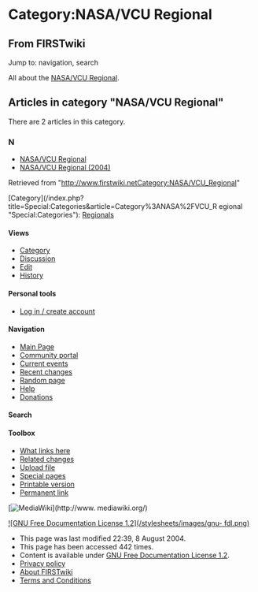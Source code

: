 # Category:NASA/VCU Regional

## From FIRSTwiki

Jump to: navigation, search

All about the [NASA/VCU Regional](NASA/VCU_Regional "NASA/VCU
Regional").

## Articles in category "NASA/VCU Regional"

There are 2 articles in this category.

### N

- [NASA/VCU Regional](NASA/VCU_Regional "NASA/VCU Regional")
- [NASA/VCU Regional (2004)](NASA/VCU_Regional_%282004%29 "NASA/VCU Regional \(2004\)")

Retrieved from "<http://www.firstwiki.netCategory:NASA/VCU_Regional>"

[Category](/index.php?title=Special:Categories&article=Category%3ANASA%2FVCU_R
egional "Special:Categories"): [Regionals](Category:Regionals "Category:Regionals")

#### Views

- [Category](Category:NASA/VCU_Regional)
- [Discussion](/index.php?title=Category_talk:NASA/VCU_Regional&action=edit)
- [Edit](/index.php?title=Category:NASA/VCU_Regional&action=edit)
- [History](/index.php?title=Category:NASA/VCU_Regional&action=history)

#### Personal tools

- [Log in / create account](/index.php?title=Special:Userlogin&returnto=Category:NASA/VCU_Regional)

[](Main_Page "Main Page")

#### Navigation

- [Main Page](Main_Page)
- [Community portal](FIRSTwiki:Community_portal)
- [Current events](Current_events)
- [Recent changes](Special:Recentchanges)
- [Random page](Special:Random)
- [Help](Help:Contents)
- [Donations](FIRSTwiki:Site_support)

#### Search

#### Toolbox

- [What links here](Special:Whatlinkshere/Category:NASA/VCU_Regional)
- [Related changes](Special:Recentchangeslinked/Category:NASA/VCU_Regional)
- [Upload file](Special:Upload)
- [Special pages](Special:Specialpages)
- [Printable version](/index.php?title=Category:NASA/VCU_Regional&printable=yes)
- [Permanent link](/index.php?title=Category:NASA/VCU_Regional&oldid=39794)

[![MediaWiki](/skins/common/images/poweredby_mediawiki_88x31.png)](http://www.
mediawiki.org/)

[![GNU Free Documentation License 1.2](/stylesheets/images/gnu-
fdl.png)](http://www.gnu.org/copyleft/fdl.html)

- This page was last modified 22:39, 8 August 2004.
- This page has been accessed 442 times.
- Content is available under [GNU Free Documentation License 1.2](http://www.gnu.org/copyleft/fdl.html "http://www.gnu.org/copyleft/fdl.html").
- [Privacy policy](FIRSTwiki:Privacy_policy "FIRSTwiki:Privacy policy")
- [About FIRSTwiki](FIRSTwiki:About "FIRSTwiki:About")
- [Terms and Conditions](FIRSTwiki:Terms_and_conditions "FIRSTwiki:Terms and conditions")
